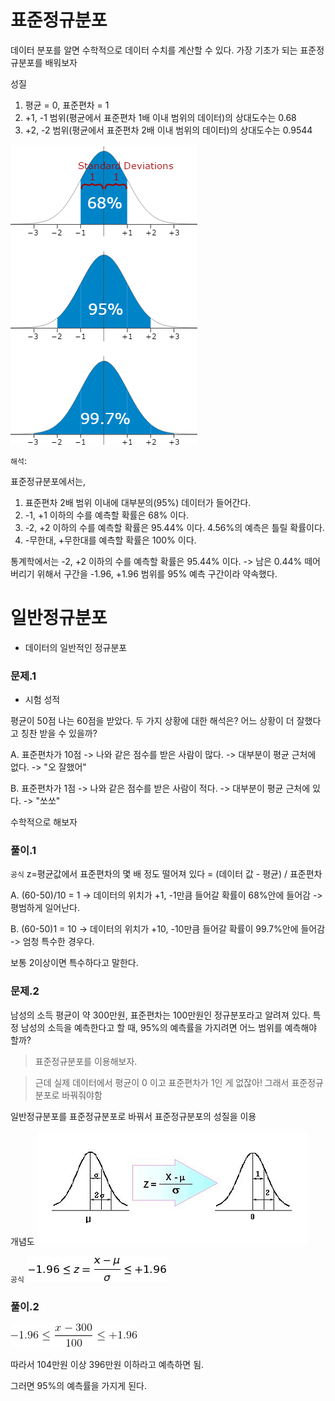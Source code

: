 # 표준정규분포
데이터 분포를 알면 수학적으로 데이터 수치를 계산할 수 있다.
가장 기초가 되는 표준정규분포를 배워보자

성질

1. 평균 = 0, 표준편차 = 1
2. +1, -1 범위(평균에서 표준편차 1배 이내 범위의 데이터)의 상대도수는 0.68
2. +2, -2 범위(평균에서 표준편차 2배 이내 범위의 데이터)의 상대도수는 0.9544

![](assets/markdown-img-paste-20170531131743807.png)

`해석`:

표준정규분포에서는,
1. 표준편차 2배 범위 이내에 대부분의(95%) 데이터가 들어간다.
2. -1, +1 이하의 수를 예측할 확률은 68% 이다.
3. -2, +2 이하의 수를 예측할 확률은 95.44% 이다. 4.56%의 예측은 틀릴 확률이다.
4. -무한대, +무한대를 예측할 확률은 100% 이다.

통계학에서는 -2, +2 이하의 수를 예측할 확률은 95.44% 이다. -> 남은 0.44% 떼어 버리기 위해서 구간을 -1.96, +1.96 범위를 95% 예측 구간이라 약속했다.

# 일반정규분포

- 데이터의 일반적인 정규분포

### 문제.1

- 시험 성적

평균이 50점 나는 60점을 받았다. 두 가지 상황에 대한 해석은? 어느 상황이 더 잘했다고 칭찬 받을 수 있을까?

A. 표준편차가 10점 -> 나와 같은 점수를 받은 사람이 많다. -> 대부분이 평균 근처에 없다. -> "오 잘했어"

B. 표준편차가 1점 -> 나와 같은 점수를 받은 사람이 적다. -> 대부분이 평균 근처에 있다. -> "쏘쏘"

수학적으로 해보자

### 풀이.1

`공식` z=평균값에서 표준편차의 몇 배 정도 떨어져 있다 = (데이터 값 - 평균) / 표준편차

A. (60-50)/10 = 1 -> 데이터의 위치가 +1, -1만큼 들어갈 확률이 68%안에 들어감 -> 평범하게 일어난다.

B. (60-50)1 = 10 -> 데이터의 위치가 +10, -10만큼 들어갈 확률이 99.7%안에 들어감 -> 엄청 특수한 경우다.

보통 2이상이면 특수하다고 말한다.

### 문제.2

남성의 소득 평균이 약 300만원, 표준편차는 100만원인 정규분포라고 알려져 있다. 특정 남성의 소득을 예측한다고 할 때, 95%의 예측률을 가지려면 어느 범위를 예측해야 할까?

> 표준정규분포를 이용해보자.

> 근데 실제 데이터에서 평균이 0 이고 표준편차가 1인 게 없잖아! 그래서 표준정규분포로 바꿔줘야함

일반정규분포를 표준정규분포로 바꿔서 표준정규분포의 성질을 이용

개념도
![](assets/markdown-img-paste-20170531164450602.png)

`공식`
![](assets/markdown-img-paste-20170531171813987.png)

### 풀이.2
![](assets/markdown-img-paste-20170531172924408.png)

따라서 104만원 이상 396만원 이하라고 예측하면 됨.

그러면 95%의 예측률을 가지게 된다.
